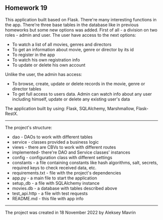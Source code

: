 ## Homework 19
This application built based on Flask. There're many interesting functions in the app. There're three base tables in the database like in previous homeworks but some new options was added. First of all - a division on two roles - admin and user. The user have access to the next options:

 - To watch a list of all movies, genres and directors
 - To get an information about movie, genre or director by its id
 - To register in the app
 - To watch his own registration info
 - To update or delete his own account
 
 Unlike the user, the admin has access:
 - To browse, create, update or delete records in the movie, genre or director tables
 - To get full access to users data. Admin can watch info about any user including himself, update or delete any existing user's data

The application built by using: Flask, SQLAlchemy, Marshmallow, Flask-RestX. 

 ---
The project's structure: 
 - dao - DAOs to work with different tables 
 - service - classes provided a business logic
 - views - there are CBVs to work with different routes
 - implemented- there're DAO and Service classes' instances
 - config - configuration class with different settings 
 - constants - a file containing constants like hash algorithms, salt, secrets, required keys to check received data, etc.
 - requirements.txt - file with the project's dependencies
 - app.py - a main file to start the application
 - setup_db - a file with SQLAlchemy instance
 - movies.db - a database with tables described above
 - test_api.http - a file with test requests
 - README.md - this file with app info
 ---
 The project was created in 18 November 2022 by Aleksey Mavrin
